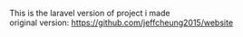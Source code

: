 This is the laravel version of project i made<br>
original version: https://github.com/jeffcheung2015/website